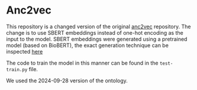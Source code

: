 # Anc2vec

This repository is a changed version of the original [anc2vec](https://github.com/aedera/anc2vec) repository. The change is to use SBERT embeddings instead of one-hot encoding as the input to the model. SBERT embeddings were generated using a pretrained model (based on BioBERT), the exact generation technique can be inspected [here](https://github.com/mmtftr/OWL2Vec-Star/blob/194c4330e819cfb740b462a4e6b5a049d5e311a6/mmtf-eval/biobert.ipynb)

The code to train the model in this manner can be found in the `test-train.py` file.

We used the 2024-09-28 version of the ontology.